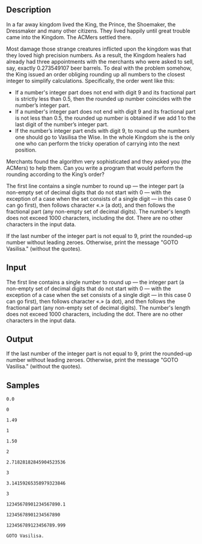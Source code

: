 ## Description

<div><p>In a far away kingdom lived the King, the Prince, the Shoemaker, the Dressmaker and many other citizens. They lived happily until great trouble came into the Kingdom. The ACMers settled there.</p><p>Most damage those strange creatures inflicted upon the kingdom was that they loved high precision numbers. As a result, the Kingdom healers had already had three appointments with the merchants who were asked to sell, say, exactly <span class="tex-span">0.273549107</span> beer barrels. To deal with the problem somehow, the King issued an order obliging rounding up all numbers to the closest integer to simplify calculations. Specifically, the order went like this:</p><ul><li> If a number's integer part does not end with digit <span class="tex-span">9</span> and its fractional part is strictly less than <span class="tex-span">0.5</span>, then the rounded up number coincides with the number’s integer part. </li><li> If a number's integer part does not end with digit <span class="tex-span">9</span> and its fractional part is not less than <span class="tex-span">0.5</span>, the rounded up number is obtained if we add <span class="tex-span">1</span> to the last digit of the number’s integer part.</li><li> If the number’s integer part ends with digit <span class="tex-span">9</span>, to round up the numbers one should go to Vasilisa the Wise. In the whole Kingdom she is the only one who can perform the tricky operation of carrying into the next position. </li></ul><p>Merchants found the algorithm very sophisticated and they asked you (the ACMers) to help them. Can you write a program that would perform the rounding according to the King’s order?</p></div><div class="input-specification"><p>The first line contains a single number to round up — the integer part (a non-empty set of decimal digits that do not start with <span class="tex-span">0</span> — with the exception of a case when the set consists of a single digit — in this case 0 can go first), then follows character «<span class="tex-font-style-tt">.</span>» (a dot), and then follows the fractional part (any non-empty set of decimal digits). The number's length does not exceed <span class="tex-span">1000</span> characters, including the dot. There are no other characters in the input data.</p></div><div class="output-specification"><p>If the last number of the integer part is not equal to <span class="tex-span">9</span>, print the rounded-up number without leading zeroes. Otherwise, print the message "<span class="tex-font-style-tt">GOTO Vasilisa.</span>" (without the quotes).</p></div>


## Input

<p>The first line contains a single number to round up — the integer part (a non-empty set of decimal digits that do not start with <span class="tex-span">0</span> — with the exception of a case when the set consists of a single digit — in this case 0 can go first), then follows character «<span class="tex-font-style-tt">.</span>» (a dot), and then follows the fractional part (any non-empty set of decimal digits). The number's length does not exceed <span class="tex-span">1000</span> characters, including the dot. There are no other characters in the input data.</p>


## Output

<p>If the last number of the integer part is not equal to <span class="tex-span">9</span>, print the rounded-up number without leading zeroes. Otherwise, print the message "<span class="tex-font-style-tt">GOTO Vasilisa.</span>" (without the quotes).</p>


## Samples

```input1
0.0

```

```output1
0
```






```input2
1.49

```

```output2
1
```






```input3
1.50

```

```output3
2
```






```input4
2.71828182845904523536

```

```output4
3
```






```input5
3.14159265358979323846

```

```output5
3
```






```input6
12345678901234567890.1

```

```output6
12345678901234567890
```






```input7
123456789123456789.999

```

```output7
GOTO Vasilisa.
```



